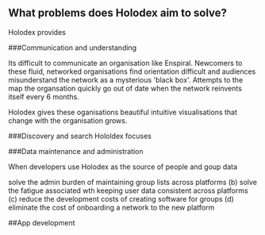 ## What problems does Holodex aim to solve?

Holodex provides 

###Communication and understanding

Its difficult to communicate an organisation like Enspiral. Newcomers to these fluid, networked organisations find orientation difficult and audiences misunderstand the network as a mysterious 'black box'. Attempts to the map the organsation quickly go out of date when the network reinvents itself every 6 months.

Holodex gives these oganisations beautiful intuitive visualisations that change with the organisation grows. 

###Discovery and search
Hololdex focuses



###Data maintenance and administration

When developers use Holodex as the source of people and goup data 

solve the admin burden of maintaining group lists across platforms (b) solve the fatigue associated wth keeping user data consistent across platforms (c) reduce the development costs of creating software for groups (d) eliminate the cost of onboarding a network to the new platform

##App development
